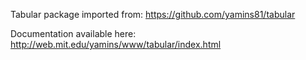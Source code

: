 

Tabular package imported from:
https://github.com/yamins81/tabular

Documentation available here:
http://web.mit.edu/yamins/www/tabular/index.html
